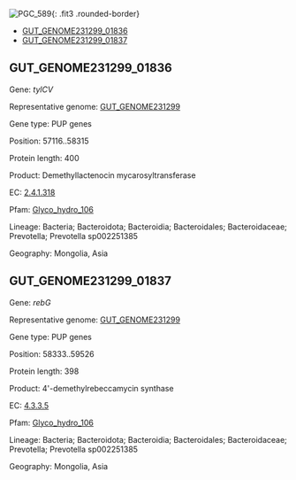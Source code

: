 ![PGC_589](../static/images/Clusters_figure/PGC_589.jpg){: .fit3 .rounded-border}

<ul id="myTab" class="nav nav-tabs">
  <li class="active">
        <a href="#tab1" data-toggle="tab">GUT_GENOME231299_01836</a>
  </li>
<li><a href="#tab2" data-toggle="tab">GUT_GENOME231299_01837</a></li>
</ul>

<div id="myTabContent" class="tab-content">
  <div class="tab-pane fade in active" id="tab1">

<h2 id="GUT_GENOME231299_01836">GUT_GENOME231299_01836</h2>
<p>Gene: <em>tylCV</em>
<p>Representative genome: <a href="https://www.ebi.ac.uk/metagenomics/genomes/MGYG-HGUT-04371">GUT_GENOME231299</a></p>
<p>Gene type: PUP genes</p>
<p>Position: 57116..58315</p>
<p>Protein length: 400</p>
<p>Product: Demethyllactenocin mycarosyltransferase</p>
<p>EC: <a href="https://www.brenda-enzymes.org/enzyme.php?ecno=2.4.1.318">2.4.1.318</a></p>
<p>Pfam: <a href="http://pfam.xfam.org/family/Glyco_hydro_106">Glyco_hydro_106</a></p>

<p>Lineage: Bacteria; Bacteroidota; Bacteroidia; Bacteroidales; Bacteroidaceae; Prevotella; Prevotella sp002251385</p>
<p>Geography: Mongolia, Asia</p>
  </div>

  <div class="tab-pane fade" id="tab2">

<h2 id="GUT_GENOME231299_01837">GUT_GENOME231299_01837</h2>
<p>Gene: <em>rebG</em></p>
<p>Representative genome: <a href="https://www.ebi.ac.uk/metagenomics/genomes/MGYG-HGUT-04371">GUT_GENOME231299</a></p>
<p>Gene type: PUP genes</p>
<p>Position: 58333..59526</p>
<p>Protein length: 398</p>
<p>Product: 4'-demethylrebeccamycin synthase</p>
<p>EC: <a href="https://www.brenda-enzymes.org/enzyme.php?ecno=4.3.3.5">4.3.3.5</a></p>
<p>Pfam: <a href="http://pfam.xfam.org/family/Glyco_hydro_106">Glyco_hydro_106</a></p>

<p>Lineage: Bacteria; Bacteroidota; Bacteroidia; Bacteroidales; Bacteroidaceae; Prevotella; Prevotella sp002251385</p>
<p>Geography: Mongolia, Asia</p>

  </div>
</div>
